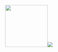 <div align="center"> <img height="137px" src="https://github-readme-stats.vercel.app/api?username=guojiongwei&hide_border=true&show_icons=trueline_height=22&theme=ywhite" /><img src="https://github-readme-stats.vercel.app/api/top-langs/?username=guojiongwei&hide_title=true&hide_border=true&layout=compact&langs_count=6&theme=white" />  </div>
